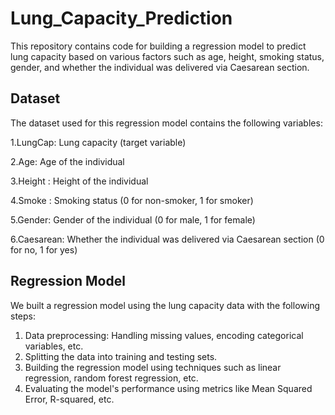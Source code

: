 # Lung_Capacity_Prediction

This repository contains code for building a regression model to predict lung capacity based on various factors such as age, height, smoking status, gender, and whether the individual was delivered via Caesarean section.

## Dataset

The dataset used for this regression model contains the following variables:

1.LungCap: Lung capacity (target variable)

2.Age: Age of the individual

3.Height : Height of the individual

4.Smoke : Smoking status (0 for non-smoker, 1 for smoker)

5.Gender: Gender of the individual (0 for male, 1 for female)

6.Caesarean: Whether the individual was delivered via Caesarean section (0 for no, 1 for yes)

## Regression Model

We built a regression model using the lung capacity data with the following steps:

1. Data preprocessing: Handling missing values, encoding categorical variables, etc.
2. Splitting the data into training and testing sets.
3. Building the regression model using techniques such as linear regression, random forest regression, etc.
4. Evaluating the model's performance using metrics like Mean Squared Error, R-squared, etc.
